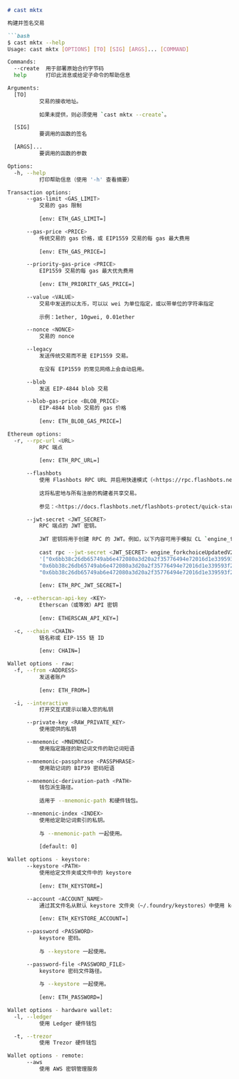 ```markdown
# cast mktx

构建并签名交易

```bash
$ cast mktx --help
Usage: cast mktx [OPTIONS] [TO] [SIG] [ARGS]... [COMMAND]

Commands:
  --create  用于部署原始合约字节码
  help      打印此消息或给定子命令的帮助信息

Arguments:
  [TO]
          交易的接收地址。
          
          如果未提供，则必须使用 `cast mktx --create`。

  [SIG]
          要调用的函数的签名

  [ARGS]...
          要调用的函数的参数

Options:
  -h, --help
          打印帮助信息（使用 '-h' 查看摘要）

Transaction options:
      --gas-limit <GAS_LIMIT>
          交易的 gas 限制
          
          [env: ETH_GAS_LIMIT=]

      --gas-price <PRICE>
          传统交易的 gas 价格，或 EIP1559 交易的每 gas 最大费用
          
          [env: ETH_GAS_PRICE=]

      --priority-gas-price <PRICE>
          EIP1559 交易的每 gas 最大优先费用
          
          [env: ETH_PRIORITY_GAS_PRICE=]

      --value <VALUE>
          交易中发送的以太币，可以以 wei 为单位指定，或以带单位的字符串指定
          
          示例：1ether, 10gwei, 0.01ether

      --nonce <NONCE>
          交易的 nonce

      --legacy
          发送传统交易而不是 EIP1559 交易。
          
          在没有 EIP1559 的常见网络上会自动启用。

      --blob
          发送 EIP-4844 blob 交易

      --blob-gas-price <BLOB_PRICE>
          EIP-4844 blob 交易的 gas 价格
          
          [env: ETH_BLOB_GAS_PRICE=]

Ethereum options:
  -r, --rpc-url <URL>
          RPC 端点
          
          [env: ETH_RPC_URL=]

      --flashbots
          使用 Flashbots RPC URL 并启用快速模式（<https://rpc.flashbots.net/fast>）。
          
          这将私密地与所有注册的构建者共享交易。
          
          参见：<https://docs.flashbots.net/flashbots-protect/quick-start#faster-transactions>

      --jwt-secret <JWT_SECRET>
          RPC 端点的 JWT 密钥。
          
          JWT 密钥将用于创建 RPC 的 JWT。例如，以下内容可用于模拟 CL `engine_forkchoiceUpdated` 调用：
          
          cast rpc --jwt-secret <JWT_SECRET> engine_forkchoiceUpdatedV2
          '["0x6bb38c26db65749ab6e472080a3d20a2f35776494e72016d1e339593f21c59bc",
          "0x6bb38c26db65749ab6e472080a3d20a2f35776494e72016d1e339593f21c59bc",
          "0x6bb38c26db65749ab6e472080a3d20a2f35776494e72016d1e339593f21c59bc"]'
          
          [env: ETH_RPC_JWT_SECRET=]

  -e, --etherscan-api-key <KEY>
          Etherscan（或等效）API 密钥
          
          [env: ETHERSCAN_API_KEY=]

  -c, --chain <CHAIN>
          链名称或 EIP-155 链 ID
          
          [env: CHAIN=]

Wallet options - raw:
  -f, --from <ADDRESS>
          发送者账户
          
          [env: ETH_FROM=]

  -i, --interactive
          打开交互式提示以输入您的私钥

      --private-key <RAW_PRIVATE_KEY>
          使用提供的私钥

      --mnemonic <MNEMONIC>
          使用指定路径的助记词文件的助记词短语

      --mnemonic-passphrase <PASSPHRASE>
          使用助记词的 BIP39 密码短语

      --mnemonic-derivation-path <PATH>
          钱包派生路径。
          
          适用于 --mnemonic-path 和硬件钱包。

      --mnemonic-index <INDEX>
          使用给定助记词索引的私钥。
          
          与 --mnemonic-path 一起使用。
          
          [default: 0]

Wallet options - keystore:
      --keystore <PATH>
          使用给定文件夹或文件中的 keystore
          
          [env: ETH_KEYSTORE=]

      --account <ACCOUNT_NAME>
          通过其文件名从默认 keystore 文件夹（~/.foundry/keystores）中使用 keystore
          
          [env: ETH_KEYSTORE_ACCOUNT=]

      --password <PASSWORD>
          keystore 密码。
          
          与 --keystore 一起使用。

      --password-file <PASSWORD_FILE>
          keystore 密码文件路径。
          
          与 --keystore 一起使用。
          
          [env: ETH_PASSWORD=]

Wallet options - hardware wallet:
  -l, --ledger
          使用 Ledger 硬件钱包

  -t, --trezor
          使用 Trezor 硬件钱包

Wallet options - remote:
      --aws
          使用 AWS 密钥管理服务
```
```